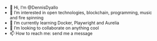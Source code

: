 - 👋 Hi, I’m @DennisDyallo
- 👀 I’m interested in open technologies, blockchain, programming, music and fire spinning
- 🌱 I’m currently learning Docker, Playwright and Aurelia
- 💞️ I’m looking to collaborate on anything cool
- 📫 How to reach me: send me a message

<!---
DennisDyallo/DennisDyallo is a ✨ special ✨ repository because its `README.md` (this file) appears on your GitHub profile.
You can click the Preview link to take a look at your changes.
--->
